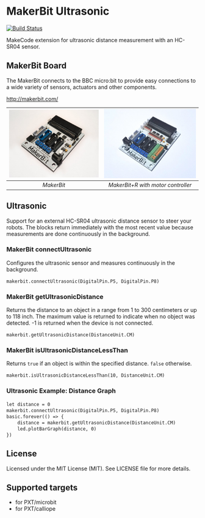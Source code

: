 # MakerBit Ultrasonic

[![Build Status](https://travis-ci.org/1010Technologies/pxt-makerbit-ultrasonic.svg?branch=master)](https://travis-ci.org/1010Technologies/pxt-makerbit-ultrasonic)

MakeCode extension for ultrasonic distance measurement with an HC-SR04 sensor.

## MakerBit Board

The MakerBit connects to the BBC micro:bit to provide easy connections to a wide variety of sensors, actuators and other components.

http://makerbit.com/

| ![MakerBit](https://github.com/1010Technologies/pxt-makerbit/raw/master/MakerBit.png "MakerBit") | ![MakerBit+R](https://github.com/1010Technologies/pxt-makerbit/raw/master/MakerBit+R.png "MakerBit+R") |
| :----------------------------------------------------------------------------------------------: | :----------------------------------------------------------------------------------------------------: |
|                                            _MakerBit_                                            |                                   _MakerBit+R with motor controller_                                   |

## Ultrasonic

Support for an external HC-SR04 ultrasonic distance sensor to steer your robots. The blocks return immediately with the most recent value because measurements are done continuously in the background.

### MakerBit connectUltrasonic

Configures the ultrasonic sensor and measures continuously in the background.

```sig
makerbit.connectUltrasonic(DigitalPin.P5, DigitalPin.P8)
```

### MakerBit getUltrasonicDistance

Returns the distance to an object in a range from 1 to 300 centimeters or up to 118 inch.
The maximum value is returned to indicate when no object was detected.
-1 is returned when the device is not connected.

```sig
makerbit.getUltrasonicDistance(DistanceUnit.CM)
```

### MakerBit isUltrasonicDistanceLessThan

Returns `true` if an object is within the specified distance. `false` otherwise.

```sig
makerbit.isUltrasonicDistanceLessThan(10, DistanceUnit.CM)
```

### Ultrasonic Example: Distance Graph

```blocks
let distance = 0
makerbit.connectUltrasonic(DigitalPin.P5, DigitalPin.P8)
basic.forever(() => {
    distance = makerbit.getUltrasonicDistance(DistanceUnit.CM)
    led.plotBarGraph(distance, 0)
})
```

## License

Licensed under the MIT License (MIT). See LICENSE file for more details.

## Supported targets

- for PXT/microbit
- for PXT/calliope
